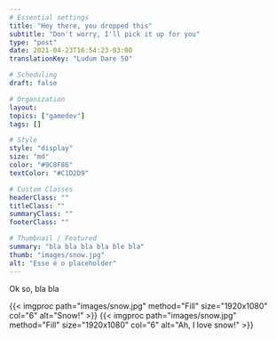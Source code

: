 ```yaml
---
# Essential settings
title: "Hey there, you dropped this"
subtitle: "Don't worry, I'll pick it up for you"
type: "post"
date: 2021-04-23T16:54:23-03:00
translationKey: "Ludum Dare 50"

# Scheduling
draft: false

# Organization
layout:
topics: ["gamedev"]
tags: []

# Style
style: "display"
size: "md"
color: "#9C8F86"
textColor: "#C1D2D9"

# Custom Classes
headerClass: ""
titleClass: ""
summaryClass: ""
footerClass: ""

# Thumbnail / Featured
summary: "bla bla bla bla ble bla"
thumb: "images/snow.jpg"
alt: "Esse é o placeholder"
---
```


Ok so, bla bla

<div class="row d-flex justify-content-center">
    {{< imgproc path="images/snow.jpg" method="Fill" size="1920x1080" col="6" alt="Snow!" >}}
    {{< imgproc path="images/snow.jpg" method="Fill" size="1920x1080" col="6" alt="Ah, I love snow!" >}}
</div>